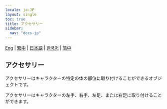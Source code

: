 ```yaml
---
locale: ja-JP
layout: single
toc: true
title: アクセサリー
sidebar:
  nav: "docs-jp"
---
```

[Eng](/dancexr/features/accessory) | [繁中](/tw/dancexr/features/accessory) | [日本語](/jp/dancexr/features/accessory) | [한국어](/kr/dancexr/features/accessory) | [简中](/zh/dancexr/features/accessory)

## アクセサリー
アクセサリーはキャラクターの特定の体の部位に取り付けることができるオブジェクトです。

アクセサリーはキャラクターの左手、右手、左足、または右足に取り付けることができます。